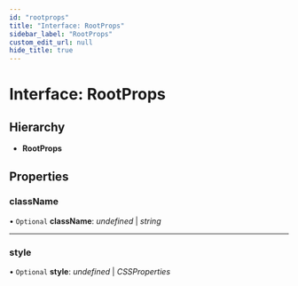 ```yaml
---
id: "rootprops"
title: "Interface: RootProps"
sidebar_label: "RootProps"
custom_edit_url: null
hide_title: true
---
```


# Interface: RootProps

## Hierarchy

* **RootProps**

## Properties

### className

• `Optional` **className**: *undefined* \| *string*

___

### style

• `Optional` **style**: *undefined* \| *CSSProperties*
